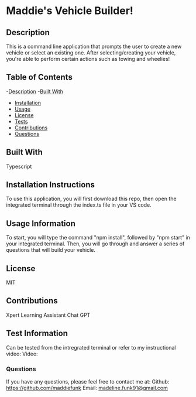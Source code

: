 # Maddie's Vehicle Builder!
## Description
This is a command line application that prompts the user to create a new vehicle or select an existing one. After selecting/creating your vehicle, you're able to perform certain actions such as towing and wheelies!
## Table of Contents
-[Description](#description)
-[Built With](#builtwith)
- [Installation](#installation)
- [Usage](#usage)
- [License](#license)
- [Tests](#tests)
- [Contributions](#contributions)
-  [Questions](#questions)
## Built With 
Typescript
## Installation Instructions
To use this application, you will first download this repo, then open the integrated terminal through the index.ts file in your VS code.
## Usage Information
To start, you will type the command "npm install", followed by "npm start" in your integrated terminal. Then, you will go through and answer a series of questions that will build your vehicle. 
## License
MIT
## Contributions
Xpert Learning Assistant 
Chat GPT
## Test Information
Can be tested from the intregrated terminal or refer to my instructional video:
Video: 
### Questions
If you have any questions, please feel free to contact me at: 
Github: https://github.com/maddiefunk
Email: madeline.funk91@gmail.com 
